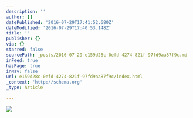 ```yaml
---
description: ''
author: []
datePublished: '2016-07-29T17:41:52.680Z'
dateModified: '2016-07-29T17:40:53.148Z'
title: ''
publisher: {}
via: {}
starred: false
sourcePath: _posts/2016-07-29-e159d28c-0efd-4274-821f-97fd9aa87f9c.md
inFeed: true
hasPage: true
inNav: false
url: e159d28c-0efd-4274-821f-97fd9aa87f9c/index.html
_context: 'http://schema.org'
_type: Article

---
```

![](https://the-grid-user-content.s3-us-west-2.amazonaws.com/dbb63295-8193-4762-a7f1-166cf7ae837b.jpg)